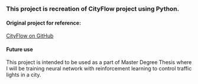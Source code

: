 ### This project is recreation of CityFlow project using Python.

#### Original project for reference:
[CityFlow on GitHub](https://github.com/cityflow-project/CityFlow/)

#### Future use
This project is intended to be used as a part of Master Degree Thesis where I will be training neural network with reinforcement learning to control traffic lights in a city. 
